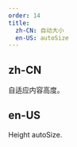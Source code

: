 ```yaml
---
order: 14
title:
  zh-CN: 自动大小
  en-US: autoSize
---
```


## zh-CN

自适应内容高度。

## en-US

Height autoSize.
